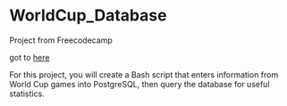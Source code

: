 # WorldCup_Database
Project from Freecodecamp

got to [here](https://www.freecodecamp.org/learn/relational-database/build-a-world-cup-database-project/build-a-world-cup-database)

For this project, you will create a Bash script that enters information from World Cup games into PostgreSQL, then query the database for useful statistics.

